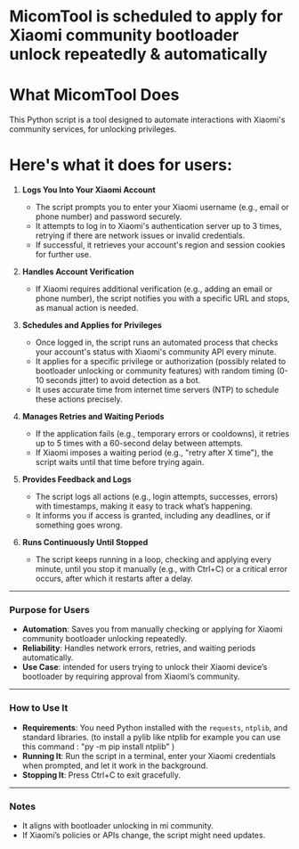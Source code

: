 # MicomTool is scheduled to apply for Xiaomi community bootloader unlock repeatedly &amp; automatically
# What MicomTool Does
This Python script is a tool designed to automate interactions with Xiaomi's community services, for unlocking privileges.
# Here's what it does for users:
1. **Logs You Into Your Xiaomi Account**  
   - The script prompts you to enter your Xiaomi username (e.g., email or phone number) and password securely.
   - It attempts to log in to Xiaomi's authentication server up to 3 times, retrying if there are network issues or invalid credentials.
   - If successful, it retrieves your account's region and session cookies for further use.

2. **Handles Account Verification**  
   - If Xiaomi requires additional verification (e.g., adding an email or phone number), the script notifies you with a specific URL and stops, as manual action is needed.

3. **Schedules and Applies for Privileges**  
   - Once logged in, the script runs an automated process that checks your account's status with Xiaomi's community API every minute.
   - It applies for a specific privilege or authorization (possibly related to bootloader unlocking or community features) with random timing (0-10 seconds jitter) to avoid detection as a bot.
   - It uses accurate time from internet time servers (NTP) to schedule these actions precisely.

4. **Manages Retries and Waiting Periods**  
   - If the application fails (e.g., temporary errors or cooldowns), it retries up to 5 times with a 60-second delay between attempts.
   - If Xiaomi imposes a waiting period (e.g., "retry after X time"), the script waits until that time before trying again.

5. **Provides Feedback and Logs**  
   - The script logs all actions (e.g., login attempts, successes, errors) with timestamps, making it easy to track what’s happening.
   - It informs you if access is granted, including any deadlines, or if something goes wrong.

6. **Runs Continuously Until Stopped**  
   - The script keeps running in a loop, checking and applying every minute, until you stop it manually (e.g., with Ctrl+C) or a critical error occurs, after which it restarts after a delay.

---

### Purpose for Users
- **Automation**: Saves you from manually checking or applying for Xiaomi community bootloader unlocking repeatedly.
- **Reliability**: Handles network errors, retries, and waiting periods automatically.
- **Use Case**:  intended for users trying to unlock their Xiaomi device’s bootloader by requiring approval from Xiaomi’s community.

---

### How to Use It
- **Requirements**: You need Python installed with the `requests`, `ntplib`, and standard libraries. (to install a pylib like ntplib for example you can use this command : "py -m pip install ntplib" )
- **Running It**: Run the script in a terminal, enter your Xiaomi credentials when prompted, and let it work in the background.
- **Stopping It**: Press Ctrl+C to exit gracefully.

---

### Notes
- It aligns with bootloader unlocking in mi community.
- If Xiaomi’s policies or APIs change, the script might need updates.
